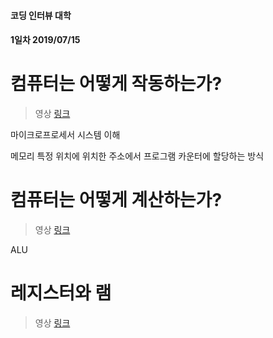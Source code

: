 #### 코딩 인터뷰 대학
#### 1일차 2019/07/15

# 컴퓨터는 어떻게 작동하는가?
> 영상
[링크](https://www.youtube.com/watch?v=XM4lGflQFvA)

마이크로프로세서 시스템 이해

메모리 특정 위치에 위치한 주소에서 프로그램 카운터에 할당하는 방식

# 컴퓨터는 어떻게 계산하는가?
> 영상
[링크](https://www.youtube.com/watch?v=1I5ZMmrOfnA&feature=youtu.be)

ALU

# 레지스터와 램
> 영상
[링크](https://www.youtube.com/watch?v=fpnE6UAfbtU&feature=youtu.be)

